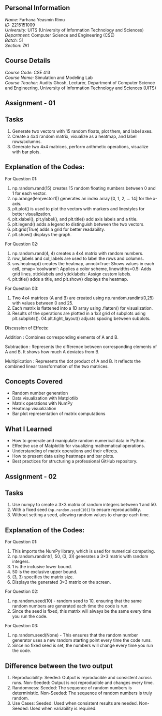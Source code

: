 ## Personal Information
*Name:* Farhana Yeasmin Rimu  
*ID:* 2215151009  
*University:* UITS (University of Information Technology and Sciences)  
*Department:* Computer Science and Engineering (CSE)  
*Batch:* 51  
*Section:* 7A1   

## Course Details
*Course Code:* CSE 413  
*Course Name:* Simulation and Modeling Lab  
*Course Teacher:* Audity Ghosh, Lecturer, Department of Computer Science and Engineering, University of Information Technology and Sciences (UITS)

## Assignment - 01
## Tasks
01. Generate two vectors with 15 random floats, plot them, and label axes.
02. Create a 4x4 random matrix, visualize as a heatmap, and label rows/columns.
03. Generate two 4x4 matrices, perform arithmetic operations, visualize with bar plots.

## Explanation of the Codes:
For Question 01:
01. np.random.rand(15) creates 15 random floating numbers between 0 and 1 for each vector.
02. np.arange(len(vector1)) generates an index array [0, 1, 2, ... 14] for the x-axis.
03. plt.plot() is used to plot the vectors with markers and linestyles for better visualization.
04. plt.xlabel(), plt.ylabel(), and plt.title() add axis labels and a title.
05. plt.legend() adds a legend to distinguish between the two vectors.
06. plt.grid(True) adds a grid for better readability.
07. plt.show() displays the graph.

For Question 02:
01. np.random.rand(4, 4) creates a 4x4 matrix with random numbers.
02. row_labels and col_labels are used to label the rows and columns.
03. sns.heatmap() creates the heatmap, annot=True: Shows values in each cell, cmap='coolwarm': Applies a color scheme, linewidths=0.5: Adds grid lines, xticklabels and yticklabels: Assign custom labels.
04. plt.title() adds a title, and plt.show() displays the heatmap.

For Question 03:
01. Two 4x4 matrices (A and B) are created using np.random.randint(0,25) with values between 0 and 25.
02. Each matrix is flattened into a 1D array using .flatten() for visualization.
03. Results of the operations are plotted in a 1x3 grid of subplots using plt.subplots().
04.plt.tight_layout() adjusts spacing between subplots.

Discussion of Effects:

Addition :
Combines corresponding elements of A and B. 

Subtraction :
Represents the difference between corresponding elements of A and B. It shows how much A deviates from B.

Multiplication :
Represents the dot product of A and B. It reflects the combined linear transformation of the two matrices.

## Concepts Covered
- Random number generation
- Data visualization with Matplotlib
- Matrix operations with NumPy
- Heatmap visualization
- Bar plot representation of matrix computations

## What I Learned
- How to generate and manipulate random numerical data in Python.
- Effective use of Matplotlib for visualizing mathematical operations.
- Understanding of matrix operations and their effects.
- How to present data using heatmaps and bar plots.
- Best practices for structuring a professional GitHub repository.



## Assignment - 02
## Tasks
01. Use numpy to create a 3×3 matrix of random integers between 1 and 50.
02. With a fixed seed (`np.random.seed(10)`) to ensure reproducibility.
03. Without setting a seed, allowing random values to change each time.

## Explanation of the Codes:
For Question 01:
01. This imports the NumPy library, which is used for numerical computing.
02. np.random.randint(1, 50, (3, 3)) generates a 3×3 matrix with random integers.
03. 1 is the inclusive lower bound.
04. 50 is the exclusive upper bound.
05. (3, 3) specifies the matrix size.
06. Displays the generated 3×3 matrix on the screen.

For Question 02:
01. np.random.seed(10) - random seed to 10, ensuring that the same random numbers are generated each time the code is run.
02. Since the seed is fixed, this matrix will always be the same every time you run the code.

For Question 03:
01. np.random.seed(None) - This ensures that the random number generator uses a new random starting point every time the code runs.
02. Since no fixed seed is set, the numbers will change every time you run the code.

## Difference between the two output
01. Reproducibility:
Seeded: Output is reproducible and consistent across runs.
Non-Seeded: Output is not reproducible and changes every time.
02. Randomness:
Seeded: The sequence of random numbers is deterministic.
Non-Seeded: The sequence of random numbers is truly random.
03. Use Cases:
Seeded: Used when consistent results are needed.
Non-Seeded: Used when variability is required.
